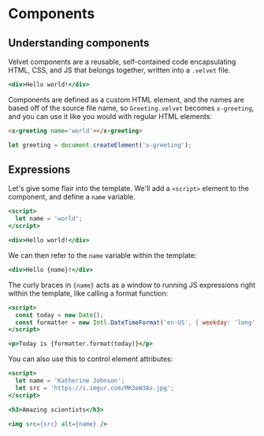 # Components

## Understanding components

Velvet components are a reusable, self-contained code encapsulating HTML, CSS,
and JS that belongs together, written into a `.velvet` file.

```hbs
<div>Hello world!</div>
```

Components are defined as a custom HTML element, and the names are based off of
the source file name, so `Greeting.velvet` becomes `x-greeting`, and you can use
it like you would with regular HTML elements:

```html
<x-greeting name='world'></x-greeting>
```

```js
let greeting = document.createElement('x-greeting');
```

## Expressions

Let's give some flair into the template. We'll add a `<script>` element to the
component, and define a `name` variable.

```hbs
<script>
  let name = 'world';
</script>

<div>Hello world!</div>
```

We can then refer to the `name` variable within the template:

```hbs
<div>Hello {name}!</div>
```

The curly braces in `{name}` acts as a window to running JS expressions right
within the template, like calling a format function:

```hbs
<script>
  const today = new Date();
  const formatter = new Intl.DateTimeFormat('en-US', { weekday: 'long' });
</script>

<p>Today is {formatter.format(today)}</p>
```

You can also use this to control element attributes:

```hbs
<script>
  let name = 'Katherine Johnson';
  let src = 'https://i.imgur.com/MK3eW3As.jpg';
</script>

<h3>Amazing scientists</h3>

<img src={src} alt={name} />
```
